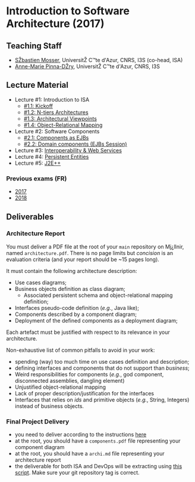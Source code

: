 # Introduction to Software Architecture (2017)

## Teaching Staff

  * [SŽbastien Mosser](mosser@i3s.unice.fr), UniversitŽ C™te d'Azur, CNRS, I3S (co-head, ISA)
  * [Anne-Marie Pinna-DŽry](pinna@unice.fr), UniversitŽ C™te d'Azur, CNRS, I3S


## Lecture Material

  - Lecture #1: Introduction to ISA
    - [#1.1: Kickoff](https://github.com/mosser/isa-devops/blob/master/ISA/01_1_kickoff.pdf)
    - [#1.2: N-tiers Architectures](https://github.com/mosser/isa-devops/blob/master/ISA/01_2_Archi_N_Tiers.pdf)
    - [#1.3: Architectural Viewpoints](https://github.com/mosser/isa-devops/blob/master/ISA/01_3_Viewpoints.pdf)
    - [#1.4: Object-Relational Mapping](https://github.com/mosser/isa-devops/blob/master/ISA/01_4_ORM.pdf)
  - Lecture #2: Software Components
    - [#2.1: Components as EJBs](https://github.com/mosser/isa-devops/blob/master/ISA/02_1_ejb101.pdf)
    - [#2.2: Domain components (EJBs Session)](https://github.com/mosser/isa-devops/blob/master/ISA/02_2_ejb_session.pdf)
  - Lecture #3: [Interoperability & Web Services](https://github.com/mosser/isa-devops/blob/master/ISA/03_services.pdf)
  - Lecture #4: [Persistent Entities](https://github.com/mosser/isa-devops/blob/master/ISA/04_ejb_entities.pdf) 
  - Lecture #5: [J2E++](https://github.com/mosser/isa-devops/blob/master/ISA/05_j2e_plus_plus.pdf) 

### Previous exams (FR)

  - [2017](https://github.com/mosser/isa-devops/blob/master/ISA/exams/exam_2017.pdf)
  - [2018](https://github.com/mosser/isa-devops/blob/master/ISA/exams/exam_2018.pdf)

## Deliverables

### Architecture Report

You must deliver a PDF file at the root of your `main` repository on Mj¿llnir, named `architecture.pdf`. There is no page limits but _concision_ is an evaluation criteria (and your report should be ~15 pages long). 

It must contain the following architecture description:

  - Use cases diagrams;
  - Business objects definition as class diagram;
    - Associated persistent schema and object-relational mapping definition; 
  - Interfaces pseudo-code definition (_e.g._, Java like);
  - Components described by a component diagram;
  - Deployment of the defined components as a deployment diagram;

Each artefact must be justified with respect to its relevance in your architecture.

Non-exhaustive list of common pitfalls to avoid in your work:

  - spending (way) too much time on use cases definition and description;
  - defining interfaces and components that do not support than _business_;
  - Weird responsibilities for components (_e.g._, god component, disconnected assemblies, dangling element)
  - Unjustified object-relational mapping
  - Lack of proper description/justification for the interfaces
  - Interfaces that relies on _ids_ and primitive objects (_e.g._, String, Integers) instead of business objects.


### Final Project Delivery

  - you need to deliver according to the instructions [here](https://github.com/mosser/isa-devops/blob/master/DevOps/README.md)
  - at the root, you should have a `components.pdf` file representing your component diagram
  - at the root, you should have a `archi.md` file representing your architecture report
  - the deliverable for both ISA and DevOps will be extracting using [this script](https://github.com/mosser/isa-devops/blob/master/tools/deliver_polyevent.sh). Make sure your git repository tag is correct.
